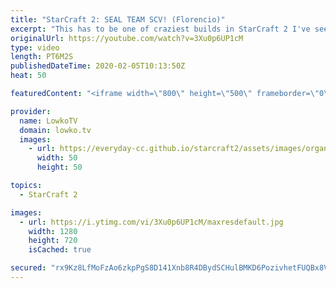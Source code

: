 ```yaml
---
title: "StarCraft 2: SEAL TEAM SCV! (Florencio)"
excerpt: "This has to be one of craziest builds in StarCraft 2 I've seen. It's pretty simple, quite elegant, and surprisingly lethal: Seal Team SCV. In this cast of StarCraft 2 I give commentary to a match submitted to me by Florencio. Florencio plays some of those most ridiculous build orders I've ever seen in"
originalUrl: https://youtube.com/watch?v=3Xu0p6UP1cM
type: video
length: PT6M2S
publishedDateTime: 2020-02-05T10:13:50Z
heat: 50

featuredContent: "<iframe width=\"800\" height=\"500\" frameborder=\"0\" src=\"https://www.youtube.com/embed/3Xu0p6UP1cM\" allow=\"accelerometer; autoplay; encrypted-media; gyroscope; picture-in-picture\" allowfullscreen></iframe>"

provider:
  name: LowkoTV
  domain: lowko.tv
  images:
    - url: https://everyday-cc.github.io/starcraft2/assets/images/organizations/lowko.tv-50x50.jpg
      width: 50
      height: 50

topics:
  - StarCraft 2

images:
  - url: https://i.ytimg.com/vi/3Xu0p6UP1cM/maxresdefault.jpg
    width: 1280
    height: 720
    isCached: true

secured: "rx9Kz8LfMoFzAo6zkpPgS8D141Xnb8R4DBydSCHulBMKD6PozivhetFUQBx8V7hzZnGKGe+qiYsxu0Mt8LF1jM4hGrshENYaMMdmxOH0tARosSdoE0c/uJtyN+sBZmX/MjNrhdqgOQ/JdQoGKsc5BCHVbkrHM6uZGebe6jJ3MqMxsZbc3INnYJMERrVXV/5CQJg2VE1VT0lTLO3S3F5qjJ55a0L6wK1dzoUdDBNdepBZZSOgeHBkUsAk5/iKCmUbTI5pbvj2O9X1ng5V9fUuMCRYbrAiQERAlLbwHfI8Tvzwiog8G7CEqbeGIPi+ygpxV6fXb7CB1CXeL8C56+fuA/cxgw0aosF08ScdQnmaT2Cxla5EH0FI1OzcnEhnm4fKzzEU74wKNAFa1dhkaR7GMLvNO8uwkMOAj1RC8pbvOdQ=;oJS50iusV/FHY6RhPYKEMA=="
---
```



